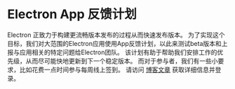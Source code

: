# Electron App 反馈计划

Electron 正致力于构建更流畅版本发布的过程从而快速发布版本。 为了实现这个目标，我们对大范围的Electron应用使用App反馈计划，以此来测试beta版本和上报与应用相关的特定问题给Electron团队。 该计划有助于帮助我们安排工作的优先级，从而尽可能快地更新到下一个稳定版本。 而对于参与者，我们有一些小要求，比如花费一点时间参与每周线上签到。 请访问 [博客文章](https://electronjs.org/blog/app-feedback-program) 获取详细信息并登录。
